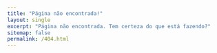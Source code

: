 ```yaml
---
title: "Página não encontrada!"
layout: single
excerpt: "Página não encontrada. Tem certeza do que está fazendo?"
sitemap: false
permalink: /404.html
---
```


<script type="text/javascript">

  var GOOG_FIXURL_LANG = 'pt-br';

  var GOOG_FIXURL_SITE = '{{ site.url }}'

</script>

<script type="text/javascript"

  src="//linkhelp.clients.google.com/tbproxy/lh/wm/fixurl.js">

</script>